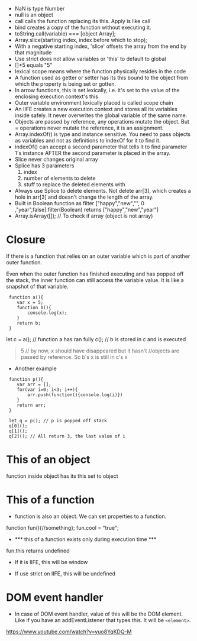 - NaN is type Number
- null is an object
- call calls the function replacing its this. Apply is like call
- bind creates a copy of the function without executing it. 
- toString.call(variable) === [object Array];
-  Array.slice(starting index, index before which to stop);
- With a negative starting index, 'slice' offsets the array from the end by that magnitude
- Use strict does not allow variables or 'this' to default to global
- []+5 equals "5"
- lexical scope means where the function physically resides in the code
- A function used as getter or setter has its this bound to the object from which the property is being set or gotten.
- In arrow functions, this is set lexically, i.e. it's set to the value of the enclosing execution context's this
- Outer variable environment lexically placed is called scope chain
- An IIFE creates a new execution context and stores all its variables inside safely. It never overwrites the global variable of the same name.
- Objects are passed by reference, any operations mutate the object. But = operations never mutate the reference, it is an assignment. 
- Array.indexOf() is type and instance sensitive. You need to pass objects as variables and not as definitions to indexOf for it to find it.
- indexOf() can accept a second parameter that tells it to find parameter 1's instance AFTER the second parameter is placed in the array.
- Slice never changes original array
- Splice has 3 parameters
	1. index
	2. number of elements to delete
	3. stuff to replace the deleted elements with
- Always use Splice to delete elements. Not delete arr[3], which creates a hole in arr[3] and doesn't change the length of the array. 
- Built in Boolean function as filter
["happy","new","", 0 ,"year",false].filter(Boolean)
returns ["happy","new","year"]
- Array.isArray([]); // To check if array (object is not array)

# Closure
 
 If there is a function that relies on an outer variable which is part of another outer function.

 Even when the outer function has finished executing
 and has popped off the stack, the inner function can still access the variable value. It is like a snapshot of that variable.

```
 function a(){
 	var x = 5;
 	function b(){
 		console.log(x);
 	}
 	return b;
 }
```

 let c = a(); // function a has ran fully
 c(); // b is stored in c and is executed
 > 5  // by now, x should have disappeared but it hasn't
 //objects are passed by reference. So b's x is still in c's x

 - Another example
```
 function p(){
 	var arr = [];
 	for(var i=0; i<3; i++){
 		arr.push(function(){console.log(i)})
 	}
 	return arr;
 }

 let q = p(); // p is popped off stack
 q[0]();
 q[1]();
 q[2](); // All return 3, the last value of i
```
# This of an object

function inside object has its this set to object

# This of a function

- function is also an object. We can set properties to a function.

function fun(){//something};
fun.cool = "true";

- *** this of a function exists only during execution time ***

fun.this 
returns undefined

- If it is IIFE, this will be window

- If use strict on IIFE, this will be undefined

# DOM event handler

- In case of DOM event handler, value of this will be the DOM element. Like if you have an addEventListener that types this. It will be `<element>`.

https://www.youtube.com/watch?v=yuo8YqKDQ-M


